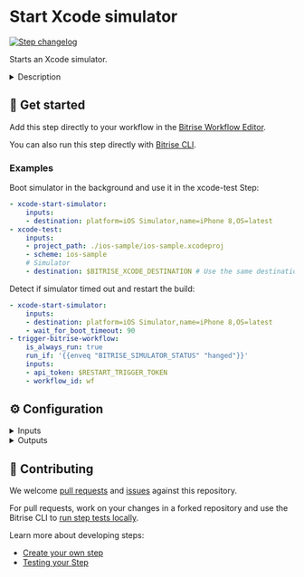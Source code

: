 # Start Xcode simulator

[![Step changelog](https://shields.io/github/v/release/bitrise-steplib/bitrise-step-xcode-start-simulator?include_prereleases&label=changelog&color=blueviolet)](https://github.com/bitrise-steplib/bitrise-step-xcode-start-simulator/releases)

Starts an Xcode simulator.

<details>
<summary>Description</summary>

Starts an Xcode simulator.

It uses the `xcrun simctl` command to launch a simulator, and optionally wait for it to finish booting.
The simulator will be running in the background after the Step exits, and can be used by later Steps in the workflow.

It allows two use cases:
* Boot simulator in the background and use it in the xcode-test Step:
  ```yaml
  - xcode-start-simulator:
      inputs:
      - destination: platform=iOS Simulator,name=iPhone 8,OS=latest
  - xcode-test:
      inputs:
      - project_path: ./ios-sample/ios-sample.xcodeproj
      - scheme: ios-sample
      # Simulator
      - destination: $BITRISE_XCODE_DESTINATION # Use the same destination as the xcode-start-simulator Step
  ```
  
* Detect if simulator timed out and restart the build:
  ```yaml
  - xcode-start-simulator:
      inputs:
      - destination: platform=iOS Simulator,name=iPhone 8,OS=latest
      - wait_for_boot_timeout: 90
  - trigger-bitrise-workflow:
      is_always_run: true
      run_if: '{{enveq "BITRISE_SIMULATOR_STATUS" "hanged"}}'
      inputs:
      - api_token: $INSERT_RESTART_TRIGGER_TOKEN
      - workflow_id: insert_workflow
  ```
</details>

## 🧩 Get started

Add this step directly to your workflow in the [Bitrise Workflow Editor](https://devcenter.bitrise.io/steps-and-workflows/steps-and-workflows-index/).

You can also run this step directly with [Bitrise CLI](https://github.com/bitrise-io/bitrise).

### Examples

Boot simulator in the background and use it in the xcode-test Step:
```yaml
- xcode-start-simulator:
    inputs:
    - destination: platform=iOS Simulator,name=iPhone 8,OS=latest
- xcode-test:
    inputs:
    - project_path: ./ios-sample/ios-sample.xcodeproj
    - scheme: ios-sample
    # Simulator
    - destination: $BITRISE_XCODE_DESTINATION # Use the same destination as the xcode-start-simulator Step
```

Detect if simulator timed out and restart the build:
```yaml
- xcode-start-simulator:
    inputs:
    - destination: platform=iOS Simulator,name=iPhone 8,OS=latest
    - wait_for_boot_timeout: 90
- trigger-bitrise-workflow:
    is_always_run: true
    run_if: '{{enveq "BITRISE_SIMULATOR_STATUS" "hanged"}}'
    inputs:
    - api_token: $RESTART_TRIGGER_TOKEN
    - workflow_id: wf
```

## ⚙️ Configuration

<details>
<summary>Inputs</summary>

| Key | Description | Flags | Default |
| --- | --- | --- | --- |
| `destination` | Destination specifier describes the simulator device to be started.  The input value uses the same format as xcodebuild's `-destination` option. | required | `platform=iOS Simulator,name=iPhone 8 Plus,OS=latest` |
| `wait_for_boot_timeout` | When larger than 0, will wait for the simulator boot to complete.  Setting this value to an int larger than 0 makes it possible to detect hangs or timeouts when booting simulator by waiting for the simulator to boot before this step completes. If a timeout occurs, the `BITRISE_SIMULATOR_STATUS` output will be set to `hanged`. The reccomended value is 90.  Using `0` (the default) enables the Simulator boot to occur in parallel to other Steps. | required | `0` |
| `verbose_log` | If this input is set, the Step will print additional logs for debugging. | required | `no` |
| `reset` | If enabled, will shutdown and erase a simulator's contents and settings.  This option is not needed when starting from a clean state on a CI build. It may be used when running testing multiple apps on the same simulator or for making sure that the simulator is indeed in a clean state when an app fails to install due to an unexpected issue.  When enabled erasing contents takes about a second. | required | `no` |
</details>

<details>
<summary>Outputs</summary>

| Environment Variable | Description |
| --- | --- |
| `BITRISE_SIMULATOR_STATUS` | The status of the simulator, will be set to `booted`, `failed` or `hanged`.  It can be used to trigger a new build conditionally:  ``` is_always_run: true run_if: '{{enveq "BITRISE_SIMULATOR_STATUS" "hanged"}}' ```  |
| `BITRISE_XCODE_DESTINATION` | Device destination specifier  The destination specifer provided in the `destination` Input. It can be used as Input of other Steps, to avoid duplication. |
</details>

## 🙋 Contributing

We welcome [pull requests](https://github.com/bitrise-steplib/bitrise-step-xcode-start-simulator/pulls) and [issues](https://github.com/bitrise-steplib/bitrise-step-xcode-start-simulator/issues) against this repository.

For pull requests, work on your changes in a forked repository and use the Bitrise CLI to [run step tests locally](https://devcenter.bitrise.io/bitrise-cli/run-your-first-build/).

Learn more about developing steps:

- [Create your own step](https://devcenter.bitrise.io/contributors/create-your-own-step/)
- [Testing your Step](https://devcenter.bitrise.io/contributors/testing-and-versioning-your-steps/)
